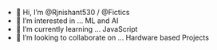 - 👋 Hi, I’m @Rjnishant530 / @Fictics
- 👀 I’m interested in ... ML and AI
- 🌱 I’m currently learning ... JavaScript
- 💞️ I’m looking to collaborate on ... Hardware based Projects

<!---
Rjnishant530/Rjnishant530 is a ✨ special ✨ repository because its `README.md` (this file) appears on your GitHub profile.
You can click the Preview link to take a look at your changes.
--->
